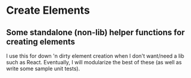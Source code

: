 # Create Elements
## Some standalone (non-lib) helper functions for creating elements
I use this for down 'n dirty element creation when I don't want/need a lib such as React.  Eventually, I will modularize the best of these (as well as write some sample unit tests).
